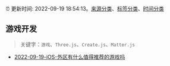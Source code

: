 :alarm_clock: 更新时间: 2022-09-19 18:54:13。[来源分类](../README.md)、[标签分类](../TAGS.md)、[时间分类](../TIMELINE.md)

## 游戏开发


> 关键字：`游戏`、`Three.js`、`Create.js`、`Matter.js`



- [2022-09-19-iOS-外区有什么值得推荐的游戏吗](https://www.v2ex.com/t/881423) 